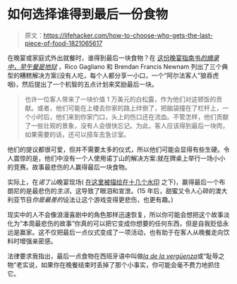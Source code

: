 # 如何选择谁得到最后一份食物

> 原文：<https://lifehacker.com/how-to-choose-who-gets-the-last-piece-of-food-1821065617>

在晚宴或家庭式外出就餐时，谁得到最后一块食物？在 [这份晚宴指南书*的摘录中，早午餐是地狱*](http://www.wbur.org/hereandnow/2017/12/04/brunch-is-hell) ，Rico Gagliano 和 Brendan Francis Newnam 列出了三个典型的糟糕解决方案(没有人吃，每个人都分享一小口，一个“阿尔法客人”狼吞虎咽)，然后提出了一个机智的五点计划来奖励最后一块。

> 也许一位客人带来了一块价值 1 万美元的白松露，作为他们对这顿饭的贡献。或者，他们可能在上楼去你家的路上绊倒了，把脑袋撞在了栏杆上，一个小时后，他们来到你家门口，头上的伤口还在流血。不管怎样，他们贡献了一些壮观的景象，没有人会很快忘记。为此，客人应该得到最后一块肉，如果需要的话，还可以搭车去急诊室。



他们的提议都很可爱，但并不需要太多的仪式，所以他们可能会显得有些生硬。令人震惊的是，他们中没有一个人使用诺丁山的解决方案:就在牌桌上举行一场小小的竞赛。故事最悲伤的人赢得最后一块食物。

实际上，在*诺丁山*晚宴现场( [在这里被描绘在十几个水印](https://www.youtube.com/watch?v=uui3jdrph5Q) 之下)，赢得最后一个布朗尼的是最悲伤的*生活*，这导致了眼泪和宣泄。(15 年后，甜蜜又令人心碎的澳大利亚节目*你是最差的*设法让这个游戏变得更悲伤，也更有趣。)

现实中的人不会像浪漫喜剧中的角色那样迅速恢复，所以你可能会想把这个故事淡化为“本周最悲伤的故事”你真的可以把它变成你想要的任何东西，但是自我贬低永远是赢家。这不仅把最后一点仪式变成了一项活动，也有助于在客人从晚餐走向饮料时增强亲密感。

法律要求我指出，最后一点食物在西班牙语中叫做[*la de la vergüenza*](https://en.wiktionary.org/wiki/la_de_la_verg%C3%BCenza)或“耻辱之物”老实说，如果你在晚餐结束时丢掉了那个小事实，你可能会毫不费力地抓住它。